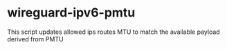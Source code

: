 # wireguard-ipv6-pmtu
This script updates allowed ips routes MTU to match the available payload derived from PMTU
